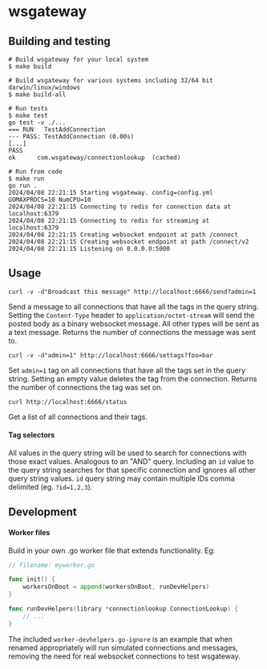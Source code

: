 # wsgateway

## Building and testing

~~~shell
# Build wsgateway for your local system
$ make build

# Build wsgateway for various systems including 32/64 bit darwin/linux/windows
$ make build-all

# Run tests
$ make test
go test -v ./...
=== RUN   TestAddConnection
--- PASS: TestAddConnection (0.00s)
[...]
PASS
ok      com.wsgateway/connectionlookup  (cached)

# Run from code
$ make run
go run .
2024/04/08 22:21:15 Starting wsgateway. config=config.yml GOMAXPROCS=10 NumCPU=10
2024/04/08 22:21:15 Connecting to redis for connection data at localhost:6379
2024/04/08 22:21:15 Connecting to redis for streaming at localhost:6379
2024/04/08 22:21:15 Creating websocket endpoint at path /connect
2024/04/08 22:21:15 Creating websocket endpoint at path /connect/v2
2024/04/08 22:21:15 Listening on 0.0.0.0:5000
~~~


## Usage
`curl -v -d"Broadcast this message" http://localhost:6666/send?admin=1`

Send a message to all connections that have all the tags in the query string. Setting the `Content-Type` header to `application/octet-stream` will send the posted body as a binary websocket message. All other types will be sent as a text message. Returns the number of connections the message was sent to.

`curl -v -d"admin=1" http://localhost:6666/settags?foo=bar`

Set `admin=1` tag on all connections that have all the tags set in the query string. Setting an empty value deletes the tag from the connection. Returns the number of connections the tag was set on.

`curl http://localhost:6666/status`

Get a list of all connections and their tags.

#### Tag selectors
All values in the query string will be used to search for connections with those exact values. Analogous to an "AND" query. Including an `id` value to the query string searches for that specific connection and ignores all other query string values. `id` query string may contain multiple IDs comma delimited (eg. `?id=1,2,3`).



## Development

#### Worker files

Build in your own .go worker file that extends functionality. Eg:
~~~go
// filename: myworker.go

func init() {
	workersOnBoot = append(workersOnBoot, runDevHelpers)
}

func runDevHelpers(library *connectionlookup.ConnectionLookup) {
	// ...
}
~~~

The included `worker-devhelpers.go-ignore` is an example that when renamed appropriately will run simulated connections and messages, removing the need for real websocket connections to test wsgateway.
